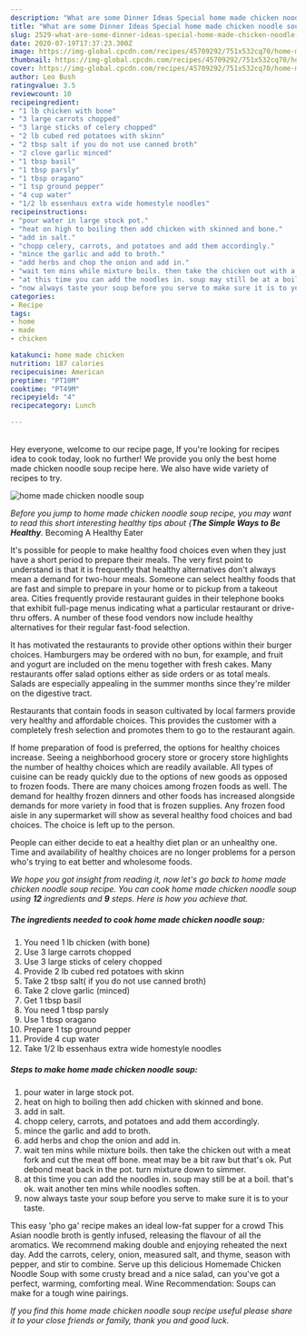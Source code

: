 ```yaml
---
description: "What are some Dinner Ideas Special home made chicken noodle soup"
title: "What are some Dinner Ideas Special home made chicken noodle soup"
slug: 2529-what-are-some-dinner-ideas-special-home-made-chicken-noodle-soup
date: 2020-07-19T17:37:23.300Z
image: https://img-global.cpcdn.com/recipes/45709292/751x532cq70/home-made-chicken-noodle-soup-recipe-main-photo.jpg
thumbnail: https://img-global.cpcdn.com/recipes/45709292/751x532cq70/home-made-chicken-noodle-soup-recipe-main-photo.jpg
cover: https://img-global.cpcdn.com/recipes/45709292/751x532cq70/home-made-chicken-noodle-soup-recipe-main-photo.jpg
author: Leo Bush
ratingvalue: 3.5
reviewcount: 10
recipeingredient:
- "1 lb chicken with bone"
- "3 large carrots chopped"
- "3 large sticks of celery chopped"
- "2 lb cubed red potatoes with skinn"
- "2 tbsp salt if you do not use canned broth"
- "2 clove garlic minced"
- "1 tbsp basil"
- "1 tbsp parsly"
- "1 tbsp oragano"
- "1 tsp ground pepper"
- "4 cup water"
- "1/2 lb essenhaus extra wide homestyle noodles"
recipeinstructions:
- "pour water in large stock pot."
- "heat on high to boiling then add chicken with skinned and bone."
- "add in salt."
- "chopp celery, carrots, and potatoes and add them accordingly."
- "mince the garlic and add to broth."
- "add herbs and chop the onion and add in."
- "wait ten mins while mixture boils. then take the chicken out with a meat fork and cut the meat off bone. meat may be a bit raw but that&#39;s ok. Put debond meat back in the pot. turn mixture down to simmer."
- "at this time you can add the noodles in. soup may still be at a boil. that&#39;s ok. wait another ten mins while noodles soften."
- "now always taste your soup before you serve to make sure it is to your taste."
categories:
- Recipe
tags:
- home
- made
- chicken

katakunci: home made chicken 
nutrition: 187 calories
recipecuisine: American
preptime: "PT10M"
cooktime: "PT49M"
recipeyield: "4"
recipecategory: Lunch

---
```

<br>
Hey everyone, welcome to our recipe page, If you're looking for recipes idea to cook today, look no further! We provide you only the best home made chicken noodle soup recipe here. We also have wide variety of recipes to try.
<br>


![home made chicken noodle soup](https://img-global.cpcdn.com/recipes/45709292/751x532cq70/home-made-chicken-noodle-soup-recipe-main-photo.jpg)

<i>Before you jump to home made chicken noodle soup recipe, you may want to read this short interesting healthy tips about {<strong>The Simple Ways to Be Healthy</strong>.</i>
Becoming A Healthy Eater

It's possible for people to make healthy food choices even when they just have a short period to prepare their meals. The very first point to understand is that it is frequently that healthy alternatives don't always mean a demand for two-hour meals. Someone can select healthy foods that are fast and simple to prepare in your home or to pickup from a takeout area. Cities frequently provide restaurant guides in their telephone books that exhibit full-page menus indicating what a particular restaurant or drive-thru offers. A number of these food vendors now include healthy alternatives for their regular fast-food selection.

 It has motivated the restaurants to provide other options within their burger choices. Hamburgers may be ordered with no bun, for example, and fruit and yogurt are included on the menu together with fresh cakes. Many restaurants offer salad options either as side orders or as total meals.  Salads are especially appealing in the summer months since they're milder on the digestive tract.

Restaurants that contain foods in season cultivated by local farmers provide very healthy and affordable choices.  This provides the customer with a completely fresh selection and promotes them to go to the restaurant again.

If home preparation of food is preferred, the options for healthy choices increase. Seeing a neighborhood grocery store or grocery store highlights the number of healthy choices which are readily available.  All types of cuisine can be ready quickly due to the options of new goods as opposed to frozen foods. There are many choices among frozen foods as well. The demand for healthy frozen dinners and other foods has increased alongside demands for more variety in food that is frozen supplies. Any frozen food aisle in any supermarket will show as several healthy food choices and bad choices. The choice is left up to the person.

People can either decide to eat a healthy diet plan or an unhealthy one. Time and availability of healthy choices are no longer problems for a person who's trying to eat better and wholesome foods.


<i>We hope you got insight from reading it, now let's go back to home made chicken noodle soup recipe. You can cook home made chicken noodle soup using <strong>12</strong> ingredients and <strong>9</strong> steps. Here is how you achieve that.
</i>

##### The ingredients needed to cook home made chicken noodle soup:

1. You need 1 lb chicken (with bone)
1. Use 3 large carrots chopped
1. Use 3 large sticks of celery chopped
1. Provide 2 lb cubed red potatoes with skinn
1. Take 2 tbsp salt( if you do not use canned broth)
1. Take 2 clove garlic (minced)
1. Get 1 tbsp basil
1. You need 1 tbsp parsly
1. Use 1 tbsp oragano
1. Prepare 1 tsp ground pepper
1. Provide 4 cup water
1. Take 1/2 lb essenhaus extra wide homestyle noodles


##### Steps to make home made chicken noodle soup:

1. pour water in large stock pot.
1. heat on high to boiling then add chicken with skinned and bone.
1. add in salt.
1. chopp celery, carrots, and potatoes and add them accordingly.
1. mince the garlic and add to broth.
1. add herbs and chop the onion and add in.
1. wait ten mins while mixture boils. then take the chicken out with a meat fork and cut the meat off bone. meat may be a bit raw but that&#39;s ok. Put debond meat back in the pot. turn mixture down to simmer.
1. at this time you can add the noodles in. soup may still be at a boil. that&#39;s ok. wait another ten mins while noodles soften.
1. now always taste your soup before you serve to make sure it is to your taste.


This easy &#39;pho ga&#39; recipe makes an ideal low-fat supper for a crowd This Asian noodle broth is gently infused, releasing the flavour of all the aromatics. We recommend making double and enjoying reheated the next day. Add the carrots, celery, onion, measured salt, and thyme, season with pepper, and stir to combine. Serve up this delicious Homemade Chicken Noodle Soup with some crusty bread and a nice salad, can you&#39;ve got a perfect, warming, comforting meal. Wine Recommendation: Soups can make for a tough wine pairings. 

<i>If you find this home made chicken noodle soup recipe useful please share it to your close friends or family, thank you and good luck.</i>

